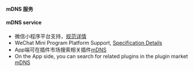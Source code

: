 <md-translatedByGoogle />

#### mDNS 服务
#### mDNS service

 - 微信小程序平台支持，[规范详情](https://developers.weixin.qq.com/miniprogram/dev/api/wx.stopLocalServiceDiscovery.html)
 - WeChat Mini Program Platform Support, [Specification Details](https://developers.weixin.qq.com/miniprogram/dev/api/wx.stopLocalServiceDiscovery.html)
 - App端可在插件市场搜索相关插件[mDNS](https://ext.dcloud.net.cn/search?q=mdns)
 - On the App side, you can search for related plugins in the plugin market [mDNS](https://ext.dcloud.net.cn/search?q=mdns)
